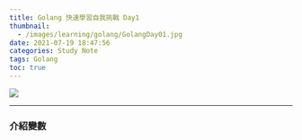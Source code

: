 ```yaml
---
title: Golang 快速學習自我挑戰 Day1
thumbnail:
  - /images/learning/golang/GolangDay01.jpg
date: 2021-07-19 18:47:56
categories: Study Note
tags: Golang
toc: true
---
```

<img src="/images/learning/golang/GolangDay01.jpg">

***
### 介紹變數
